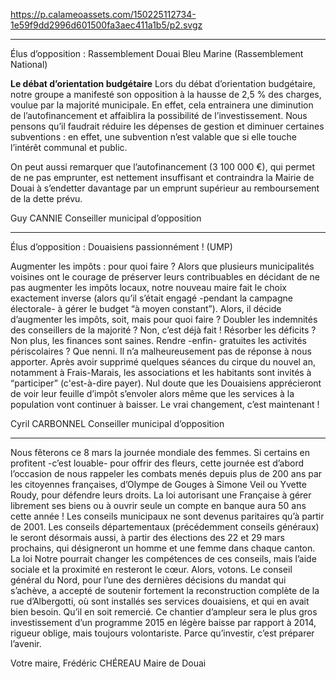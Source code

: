 https://p.calameoassets.com/150225112734-1e59f9dd2996d601500fa3aec411a1b5/p2.svgz

---

Élus d’opposition : Rassemblement Douai Bleu Marine (Rassemblement National)

**Le débat d’orientation budgétaire**
Lors du débat d’orientation budgétaire, notre groupe a manifesté son opposition à la hausse de 2,5 % des charges, voulue par la majorité municipale.
En effet, cela entrainera  une diminution de l’autofinancement  et affaiblira la possibilité de l’investissement. Nous pensons qu’il faudrait réduire les dépenses de gestion et diminuer certaines subventions : en effet, une subvention n’est valable que si elle touche l’intérêt communal et public.

On peut aussi remarquer que l’autofinancement (3 100 000 €), qui permet de ne pas emprunter, est nettement insuffisant et contraindra la Mairie de Douai à s’endetter davantage par un emprunt supérieur au remboursement de la dette prévu.

Guy CANNIE
Conseiller municipal d’opposition

---

Élus d’opposition : Douaisiens passionnément ! (UMP)

Augmenter les impôts : pour quoi faire ?
Alors que plusieurs municipalités voisines ont le courage de préserver leurs contribuables en décidant de ne pas augmenter les impôts locaux, notre nouveau maire fait le choix exactement inverse (alors qu’il s’était engagé -pendant la campagne électorale- à gérer le budget “à moyen constant”). Alors, il décide d’augmenter les impôts, soit, mais pour quoi faire ? Doubler les indemnités des conseillers de la majorité ? Non, c’est déjà fait ! Résorber les déficits ? Non plus, les finances sont saines. Rendre -enfin- gratuites les activités périscolaires ? Que nenni. Il n’a malheureusement pas de réponse à nous apporter. Après avoir supprimé quelques séances du cirque du nouvel an, notamment à Frais-Marais, les associations et les habitants sont invités à “participer” (c'est-à-dire payer). Nul doute que les Douaisiens apprécieront de voir leur feuille d’impôt s’envoler alors même que les services à la population vont continuer à baisser. Le vrai changement, c’est maintenant !

Cyril CARBONNEL
Conseiller municipal d’opposition

---

Nous fêterons ce 8 mars la journée mondiale des femmes. Si certains en profitent -c’est louable- pour offrir des fleurs, cette journée est d’abord l’occasion de nous rappeler les combats menés depuis plus de 200 ans par les citoyennes françaises, d’Olympe de Gouges à Simone Veil ou Yvette Roudy, pour défendre leurs droits. La loi autorisant une Française à gérer librement ses biens ou à ouvrir seule un compte en banque aura 50 ans cette année !
Les conseils municipaux ne sont devenus paritaires qu’à partir de 2001. Les conseils départementaux (précédemment conseils généraux) le seront désormais aussi, à partir des élections des 22 et 29 mars prochains, qui désigneront un homme et une femme dans chaque canton. La loi Notre pourrait changer les compétences de ces conseils, mais l’aide sociale et la proximité en resteront le cœur. Alors, votons.
Le conseil général du Nord, pour l’une des dernières décisions du mandat qui s’achève, a accepté de soutenir fortement la reconstruction complète de la rue d’Albergotti, où sont installés ses services douaisiens, et qui en avait bien besoin. Qu’il en soit remercié. Ce chantier d’ampleur sera le plus gros investissement d’un programme 2015 en légère baisse par rapport à 2014, rigueur oblige, mais toujours volontariste. Parce qu’investir, c’est préparer l’avenir.

Votre maire,
Frédéric CHÉREAU
Maire de Douai
